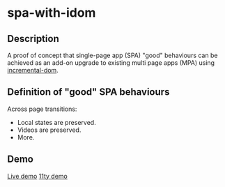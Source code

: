 # spa-with-idom

## Description

A proof of concept that single-page app (SPA) "good" behaviours can be achieved as an add-on upgrade to existing multi page apps (MPA) using [incremental-dom](https://github.com/google/incremental-dom).


## Definition of "good" SPA behaviours

Across page transitions:

* Local states are preserved.
* Videos are preserved.
* More.


## Demo

[Live demo](https://spa-with-idom.vercel.app/)
[11ty demo](https://11ty-spa.vercel.app/)

